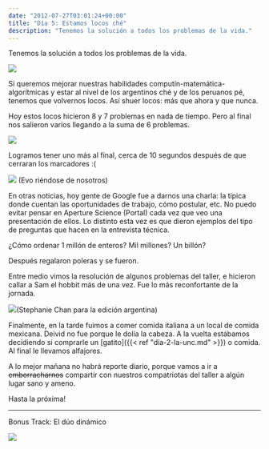 ```yaml
---
date: "2012-07-27T03:01:24+00:00"
title: "Día 5: Estamos locos ché"
description: "Tenemos la solución a todos los problemas de la vida."
---
```


Tenemos la solución a todos los problemas de la vida.

![](https://66.media.tumblr.com/49d0af7ad10439437a59ff366e569556/829dcc8194159290-0d/s540x810/960d93899e7dc9dd0e01c737d599fd23a6c09f75.jpg)

Si queremos mejorar nuestras habilidades computín-matemática-algorítmicas y estar al nivel de los argentinos ché y de los peruanos pé, tenemos que volvernos locos. Así shuer locos: más que ahora y que nunca.

Hoy estos locos hicieron 8 y 7 problemas en nada de tiempo. Pero al final nos salieron varios llegando a la suma de 6 problemas. 

![](/posts/img/2012-07-27-da-5-estamos-locos-ch/dc02e287f99f991d2d7a52da0f105e83e26bb3c2e7cbad354259e2bec9370071.png)

Logramos tener uno más al final, cerca de 10 segundos después de que cerraran los marcadores :(

![](https://66.media.tumblr.com/96c70fda04e177bcc779eeb654ee79c9/829dcc8194159290-90/s540x810/f838110c87b08584c6f20afd6534e64b5899ffdd.jpg)
(Evo riéndose de nosotros)

En otras noticias, hoy gente de Google fue a darnos una charla: la típica donde cuentan las oportunidades de trabajo, cómo postular, etc. No puedo evitar pensar en Aperture Science (Portal) cada vez que veo una presentación de ellos. Lo distinto esta vez es que dieron ejemplos del tipo de preguntas que hacen en la entrevista técnica.


¿Cómo ordenar 1 millón de enteros? Mil millones? Un billón?


Después regalaron poleras y se fueron.

Entre medio vimos la resolución de algunos problemas del taller, e hicieron callar a Sam el hobbit más de una vez. Fue lo más reconfortante de la jornada.

![](https://66.media.tumblr.com/38dc378034a792d77e62cd4dd3cf7184/829dcc8194159290-7d/s540x810/b4c7ec64da98746e39f4e97ce01a2a16f5faccd1.jpg)(Stephanie Chan para la edición argentina)

Finalmente, en la tarde fuimos a comer comida italiana a un local de comida mexicana. Deivid no fue porque le dolía la cabeza. A la vuelta estábamos decidiendo si comprarle un [gatito]({{< ref "día-2-la-unc.md" >}}) o comida. Al final le llevamos alfajores.

A lo mejor mañana no habrá reporte diario, porque vamos a ir a ~~emborracharnos~~ compartir con nuestros compatriotas del taller a algún lugar sano y ameno.

Hasta la próxima!

----

Bonus Track: El dúo dinámico

![](https://66.media.tumblr.com/ef0173cc86bbf9bda79e779f9354bba7/829dcc8194159290-70/s540x810/2ba617c6cbce69ab9cf7d1fbc73fb655807ea00e.jpg)
